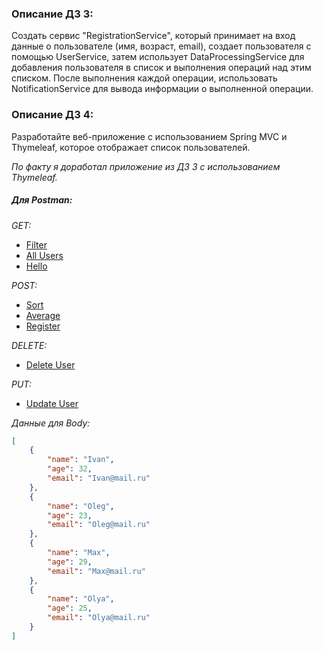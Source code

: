 ### Описание ДЗ 3:

Создать сервис "RegistrationService", который принимает на вход данные о пользователе (имя, возраст, email), создает пользователя с помощью UserService, затем использует DataProcessingService для добавления пользователя в список и выполнения операций над этим списком. После выполнения каждой операции, использовать NotificationService для вывода информации о выполненной операции.

### Описание ДЗ 4:

Разработайте веб-приложение с использованием Spring MVC и Thymeleaf, которое отображает список пользователей.

*По факту я доработал приложение из ДЗ 3 с использованием Thymeleaf.*

##### *Для Postman:*

*GET:*
- [Filter](http://localhost:8080/api/filter/24)
- [All Users](http://localhost:8080/api/allUsers)
- [Hello](http://localhost:8080/api/hello)

*POST:*
- [Sort](http://localhost:8080/api/sort)
- [Average](http://localhost:8080/api/average)
- [Register](http://localhost:8080/api/register)

*DELETE:*
- [Delete User](http://localhost:8080/api/delete/3)

*PUT:*
- [Update User](http://localhost:8080/api/update/4)

*Данные для Body:*

```json
[
    {
        "name": "Ivan",
        "age": 32,
        "email": "Ivan@mail.ru"
    },
    {
        "name": "Oleg",
        "age": 23,
        "email": "Oleg@mail.ru"
    },
    {
        "name": "Max",
        "age": 29,
        "email": "Max@mail.ru"
    },
    {
        "name": "Olya",
        "age": 25,
        "email": "Olya@mail.ru"
    }
]
```
